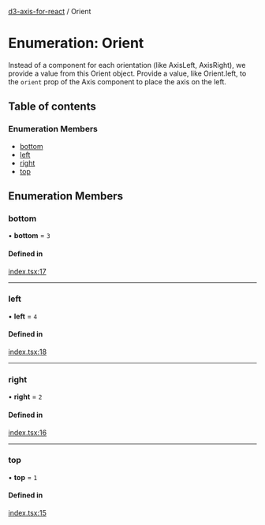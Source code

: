[d3-axis-for-react](../README.md) / Orient

# Enumeration: Orient

Instead of a component for each orientation (like AxisLeft, AxisRight),
we provide a value from this Orient object. Provide a value, like
Orient.left, to the `orient` prop of the Axis component
to place the axis on the left.

## Table of contents

### Enumeration Members

- [bottom](Orient.md#bottom)
- [left](Orient.md#left)
- [right](Orient.md#right)
- [top](Orient.md#top)

## Enumeration Members

### bottom

• **bottom** = ``3``

#### Defined in

[index.tsx:17](https://github.com/krstrprprvr/d3-axis-for-react/blob/7123c8d/src/index.tsx#L17)

___

### left

• **left** = ``4``

#### Defined in

[index.tsx:18](https://github.com/krstrprprvr/d3-axis-for-react/blob/7123c8d/src/index.tsx#L18)

___

### right

• **right** = ``2``

#### Defined in

[index.tsx:16](https://github.com/krstrprprvr/d3-axis-for-react/blob/7123c8d/src/index.tsx#L16)

___

### top

• **top** = ``1``

#### Defined in

[index.tsx:15](https://github.com/krstrprprvr/d3-axis-for-react/blob/7123c8d/src/index.tsx#L15)

